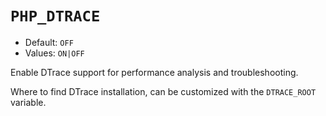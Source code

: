# `PHP_DTRACE`

* Default: `OFF`
* Values: `ON|OFF`

Enable DTrace support for performance analysis and troubleshooting.

Where to find DTrace installation, can be customized with the `DTRACE_ROOT`
variable.
